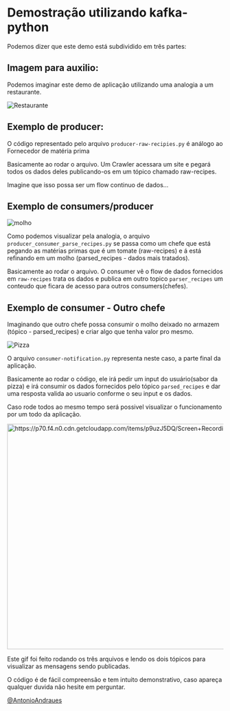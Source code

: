 # Demostração utilizando kafka-python
Podemos dizer que este demo está subdividido em três partes:
## Imagem para auxilio:
Podemos imaginar este demo de aplicação utilizando uma analogia a um restaurante.

![Restaurante](https://p70.f4.n0.cdn.getcloudapp.com/items/bLup9Gmj/Image+2019-11-18+at+9.18.05+PM.png?v=8dfd72e634760f8f381042dbbf5518e2)

## Exemplo de producer:

O código representado pelo arquivo `producer-raw-recipies.py` é análogo ao Fornecedor de matéria prima

Basicamente ao rodar o arquivo. Um Crawler acessara um site e pegará todos os dados deles publicando-os em um tópico chamado raw-recipes.

Imagine que isso possa ser um flow continuo de dados...

## Exemplo de consumers/producer
![molho](https://p70.f4.n0.cdn.getcloudapp.com/items/xQuv20bL/Image+2019-11-18+at+9.25.59+PM.png?v=7f9320cfc520a080518ef90f30060cea)

Como podemos visualizar pela analogia, o arquivo `producer_consumer_parse_recipes.py` se passa como um chefe que está pegando as matérias primas que é um tomate (raw-recipes) e á está refinando em um molho (parsed_recipes - dados mais tratados). 

Basicamente ao rodar o arquivo. O consumer vê o flow de dados fornecidos em `raw-recipes` trata os dados e publica em outro topico `parser_recipes` um conteudo que ficara de acesso para outros consumers(chefes).

## Exemplo de consumer - Outro chefe 
Imaginando que outro chefe possa consumir o molho deixado no armazem (tópico - parsed_recipes) e criar algo que tenha valor pro mesmo.

![Pizza](https://p70.f4.n0.cdn.getcloudapp.com/items/RBu0jXZg/Image+2019-11-18+at+9.34.08+PM.png?v=f639fae6610a6810127672a8197934fd
)

O arquivo `consumer-notification.py` representa neste caso, a parte final da aplicação. 

Basicamente ao rodar o código, ele irá pedir um input do usuário(sabor da pizza) e irá consumir os dados fornecidos pelo tópico `parsed_recipes` e dar uma resposta valida ao usuario conforme o seu input e os dados.

Caso rode todos ao mesmo tempo será possivel visualizar o funcionamento por um todo da aplicação.
<body><img src="https://p70.f4.n0.cdn.getcloudapp.com/items/p9uzJ5DQ/Screen+Recording+2019-11-18+at+09.48+PM.gif?v=ab0cb26e6f83e0535e0b3057b074670c" alt="https://p70.f4.n0.cdn.getcloudapp.com/items/p9uzJ5DQ/Screen+Recording+2019-11-18+at+09.48+PM.gif?v=ab0cb26e6f83e0535e0b3057b074670c" class="transparent shrinkToFit" width="1298" height="524"></body>



Este gif foi feito rodando os três arquivos e lendo os dois tópicos para visualizar as mensagens sendo publicadas.

O código é de fácil compreensão e tem intuito demonstrativo, caso apareça qualquer duvida não hesite em perguntar.  

[@AntonioAndraues]( https://github.com/AntonioAndraues )







